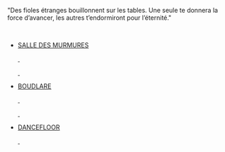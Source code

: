 "Des fioles étranges bouillonnent sur les tables. Une seule te donnera la force d’avancer, les autres t’endormiront pour l’éternité."



<ul>

&nbsp; <li><a href="salle_des_murmures.md">SALLE DES MURMURES</li>      

&nbsp; </ul>

<ul>

&nbsp; <li><a href="boudlare.md">BOUDLARE</li>      

&nbsp; </ul>

<ul>

&nbsp; <li><a href="dancefloor.md">DANCEFLOOR</li>      

&nbsp; </ul>



